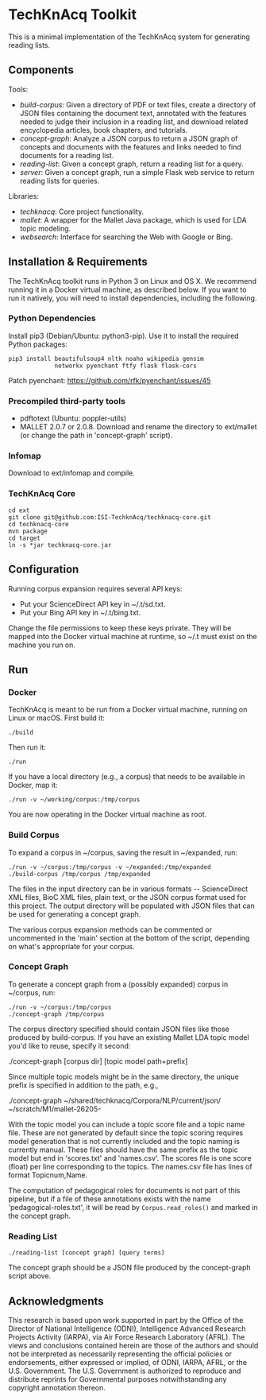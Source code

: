 # TechKnAcq Toolkit

This is a minimal implementation of the TechKnAcq system for generating
reading lists.


## Components

Tools:
- *build-corpus*:
  Given a directory of PDF or text files, create a directory of JSON files
  containing the document text, annotated with the features needed to judge
  their inclusion in a reading list, and download related encyclopedia
  articles, book chapters, and tutorials.
- *concept-graph*:
  Analyze a JSON corpus to return a JSON graph of concepts and documents
  with the features and links needed to find documents for a reading
  list.
- *reading-list*:
  Given a concept graph, return a reading list for a query.
- *server*:
  Given a concept graph, run a simple Flask web service to return reading
  lists for queries.

Libraries:
- *techknacq*:
  Core project functionality.
- *mallet*:
  A wrapper for the Mallet Java package, which is used for LDA topic modeling.
- *websearch*:
  Interface for searching the Web with Google or Bing.


## Installation & Requirements

The TechKnAcq toolkit runs in Python 3 on Linux and OS X. We recommend running
it in a Docker virtual machine, as described below. If you want to run it
natively, you will need to install dependencies, including the following.

### Python Dependencies

Install pip3 (Debian/Ubuntu: python3-pip). Use it to install the
required Python packages:

    pip3 install beautifulsoup4 nltk noaho wikipedia gensim
                 networkx pyenchant ftfy flask flask-cors

Patch pyenchant:
  https://github.com/rfk/pyenchant/issues/45

### Precompiled third-party tools

- pdftotext (Ubuntu: poppler-utils)
- MALLET 2.0.7 or 2.0.8. Download and rename the directory to ext/mallet
  (or change the path in 'concept-graph' script).

### Infomap

Download to ext/infomap and compile.

### TechKnAcq Core

    cd ext
    git clone git@github.com:ISI-TechknAcq/techknacq-core.git
    cd techknacq-core
    mvn package
    cd target
    ln -s *jar techknacq-core.jar


## Configuration

Running corpus expansion requires several API keys:
- Put your ScienceDirect API key in ~/.t/sd.txt.
- Put your Bing API key in ~/.t/bing.txt.

Change the file permissions to keep these keys private. They will be mapped
into the Docker virtual machine at runtime, so ~/.t must exist on the machine
you run on.


## Run

### Docker

TechKnAcq is meant to be run from a Docker virtual machine, running on Linux
or macOS. First build it:

    ./build

Then run it:

    ./run

If you have a local directory (e.g., a corpus) that needs to be available in
Docker, map it:

    ./run -v ~/working/corpus:/tmp/corpus

You are now operating in the Docker virtual machine as root.


### Build Corpus

To expand a corpus in ~/corpus, saving the result in ~/expanded, run:

    ./run -v ~/corpus:/tmp/corpus -v ~/expanded:/tmp/expanded
    ./build-corpus /tmp/corpus /tmp/expanded

The files in the input directory can be in various formats -- ScienceDirect
XML files, BioC XML files, plain text, or the JSON corpus format used for this
project. The output directory will be populated with JSON files that can be
used for generating a concept graph.

The various corpus expansion methods can be commented or uncommented in the
'main' section at the bottom of the script, depending on what's appropriate
for your corpus.


### Concept Graph

To generate a concept graph from a (possibly expanded) corpus in ~/corpus,
run:

    ./run -v ~/corpus:/tmp/corpus
    ./concept-graph /tmp/corpus

The corpus directory specified should contain JSON files like those produced
by build-corpus. If you have an existing Mallet LDA topic model you'd like
to reuse, specify it second:

   ./concept-graph [corpus dir] [topic model path+prefix]

Since multiple topic models might be in the same directory, the unique prefix
is specified in addition to the path, e.g.,

   ./concept-graph ~/shared/techknacq/Corpora/NLP/current/json/ \
                   ~/scratch/M1/mallet-26205-

With the topic model you can include a topic score file and a topic name file.
These are not generated by default since the topic scoring requires model
generation that is not currently included and the topic naming is currently
manual. These files should have the same prefix as the topic model but end in
'scores.txt' and 'names.csv'. The scores file is one score (float) per line
corresponding to the topics. The names.csv file has lines of format
Topicnum,Name.

The computation of pedagogical roles for documents is not part of this
pipeline, but if a file of these annotations exists with the name
'pedagogical-roles.txt', it will be read by `Corpus.read_roles()` and marked
in the concept graph.


### Reading List

    ./reading-list [concept graph] [query terms]

The concept graph should be a JSON file produced by the concept-graph script
above.


## Acknowledgments

This research is based upon work supported in part by the Office of the
Director of National Intelligence (ODNI), Intelligence Advanced Research
Projects Activity (IARPA), via Air Force Research Laboratory (AFRL). The views
and conclusions contained herein are those of the authors and should not be
interpreted as necessarily representing the official policies or endorsements,
either expressed or implied, of ODNI, IARPA, AFRL, or the U.S. Government. The
U.S. Government is authorized to reproduce and distribute reprints for
Governmental purposes notwithstanding any copyright annotation thereon.
